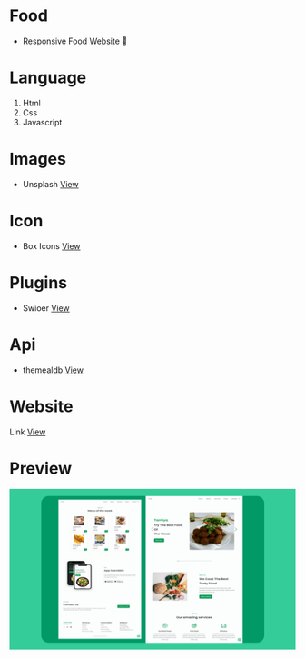 # Food
* Responsive Food Website 🍲
# Language
1. Html
2. Css
3. Javascript

# Images
* Unsplash
[View](https://unsplash.com/s/photos/food)


# Icon
* Box Icons
[View](https://boxicons.com/)

# Plugins
* Swioer
[View](https://swiperjs.com/)

# Api
* themealdb
[View](https://www.themealdb.com/api.php)
# Website
Link [View](https://learncodingeasy.github.io/Restaurant-1/)

# Preview
![This is an image](https://raw.githubusercontent.com/learncodingeasy/Restaurant-1/main/images/1920.jpg)
